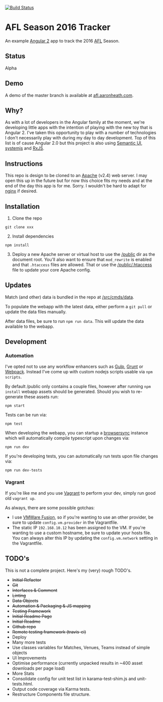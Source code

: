 [![Build Status](https://travis-ci.org/aaronheath/afl-2016.svg?branch=master)](https://travis-ci.org/aaronheath/afl-2016) 

# AFL Season 2016 Tracker

An example [Angular 2](https://angular.io/) app to track the 2016 [AFL](http://afl.com.au) Season.

## Status

Alpha

## Demo

A demo of the master branch is available at [afl.aaronheath.com](http://afl.aaronheath.com/).

## Why?

As with a lot of developers in the Angular family at the moment, we're developing little apps with the intention of playing with the new toy that is Angular 2. I've taken this opportunity to play with a number of technologies I don't necessarily play with during my day to day development. Top of this list is of cause Angular 2.0 but this project is also using [Semantic UI](http://semantic-ui.com/), [systemjs](https://github.com/systemjs/systemjs) and [RxJS](http://reactivex.io/rxjs/).

## Instructions

This repo is design to be cloned to an [Apache](https://httpd.apache.org/) (v2.4) web server. I may open this up in the future but for now this choice fits my needs and at the end of the day this app is for me. Sorry. I wouldn't be hard to adapt for [nginx](http://nginx.org/en/) if desired.

## Installation

1. Clone the repo
```
git clone xxx
```

2. Install dependencies
```
npm install
```

3. Deploy a new Apache server or virtual host to use the [/public](public) dir as the document root. You'll also want to ensure that `mod_rewrite` is enabled and that `.htaccess` files are allowed. That or use the [/public/.htaccess](public/.htaccess) file to update your core Apache config.

## Updates

Match (and other) data is bundled in the repo at [/src/cmds/data](src/cmds/data).

To populate the webapp with the latest data, either perform a `git pull` or update the data files manually.

After data files, be sure to run `npm run data`. This will update the data available to the webapp.

## Development

### Automation

I've opted not to use any workflow enhancers such as [Gulp](http://gulpjs.com/), [Grunt](http://gruntjs.com/) or [Webpack](https://webpack.github.io/). Instead I've come up with custom nodejs scripts usable via `npm scripts`.

By default /public only contains a couple files, however after running `npm install` webapp assets should be generated. Should you wish to re-generate these assets run:
```
npm start
```

Tests can be run via:
```
npm test
```

When developing the webapp, you can startup a [browsersync](https://www.browsersync.io/) instance which will automatically compile typescript upon changes via:
```
npm run dev
```

If you're developing tests, you can automatically run tests upon file changes via:
```
npm run dev-tests
```

### Vagrant

If you're like me and you use [Vagrant](https://www.vagrantup.com/) to perform your dev, simply run good old `vagrant up`.

As always, there are some possible gotchas:

- I use [VMWare Fusion](http://www.vmware.com/au/products/fusion), so if you're wanting to use an other provider, be sure to update `config.vm.provider` in the Vagrantfile.
- The static IP `192.168.10.12` has been assigned to the VM. If you're wanting to use a custom hostname, be sure to update your hosts file. You can always alter this IP by updating the `config.vm.network` setting in the Vagrantfile.

## TODO's

This is not a complete project. Here's my (very) rough TODO's.

- ~~Initial Refactor~~
- ~~Git~~
- ~~Interfaces & Comment~~
- ~~Linting~~
- ~~Data Objects~~
- ~~Automation & Packaging & JS mapping~~
- ~~Testing Framework~~
- ~~Initial Readme Page~~
- ~~Initial Readme~~
- ~~Github repo~~
- ~~Remote testing framework (travis-ci)~~
- Deploy
- Many more tests
- Use classes variables for Matches, Venues, Teams instead of simple objects
- UI Improvements
- Optimise performance (currently unpacked results in ~400 asset downloads per page load)
- More Stats
- Consolidate config for unit test list in karama-test-shim.js and unit-tests.html.
- Output code coverage via Karma tests.
- Restructure Components file structure.
